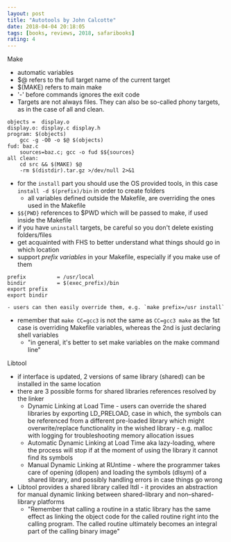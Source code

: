```yaml
---
layout: post
title: "Autotools by John Calcotte"
date: 2018-04-04 20:18:05
tags: [books, reviews, 2018, safaribooks]
rating: 4
---
```


Make
- automatic variables
- $@ refers to the full target name of the current target
- $(MAKE) refers to main make
- '-' before commands ignores the exit code
- Targets are not always files. They can also be so-called phony targets, as in the case of all and clean.
```{bash}
objects =  display.o
display.o: display.c display.h
program: $(objects)
    gcc -g -O0 -o $@ $(objects)
fud: baz.c
    sources=baz.c; gcc -o fud $${sources}
all clean:
    cd src && $(MAKE) $@
    -rm $(distdir).tar.gz >/dev/null 2>&1
```
- for the `install` part you should use the OS provided tools, in this case `install -d $(prefix)/bin` in order to create folders
    - all variables defined outside the Makefile, are overriding the ones used in the Makefile
- `$${PWD}` references to $PWD which will be passed to make, if used inside the Makefile
- if you have `uninstall` targets, be careful so you don't delete existing folders/files
- get acquainted with FHS to better understand what things should go in which location
- support _prefix variables_ in your Makefile, especially if you make use of them
```{bash}
prefix          = /usr/local
bindir          = $(exec_prefix)/bin
export prefix
export bindir
```
    - users can then easily override them, e.g. `make prefix=/usr install`
- remember that `make CC=gcc3` is not the same as `CC=gcc3 make` as the 1st case is overriding Makefile variables, whereas the 2nd is just declaring shell variables
    - "in general, it's better to set make variables on the make command line"

Libtool
- if interface is updated, 2 versions of same library (shared) can be installed in the same location
- there are 3 possible forms for shared libraries references resolved by the linker
    - Dynamic Linking at Load Time - users can override the shared libraries by exporting LD_PRELOAD, case in which, the symbols can be referenced from a different pre-loaded library which might overwrite/replace functionality in the wished library - e.g. malloc with logging for troubleshooting memory allocation issues
    - Automatic Dynamic Linking at Load Time aka lazy-loading, where the process will stop if at the moment of using the library it cannot find its symbols
    - Manual Dynamic Linking at RUntime - where the programmer takes care of opening (dlopen) and loading the symbols (dlsym) of a shared library, and possibly handling errors in case things go wrong
- Libtool provides a shared library called ltdl - it provides an abstraction for manual dynamic linking between shared-library and non–shared-library platforms
    - "Remember that calling a routine in a static library has the same effect as linking the object code for the called routine right into the calling program. The called routine ultimately becomes an integral part of the calling binary image"
